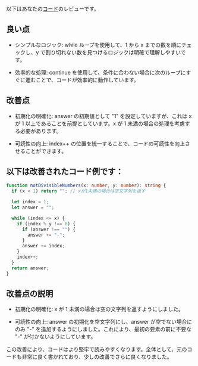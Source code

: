 以下はあなたの[コード](/journal/2025/07/practice_codes/notDivisibleNumbers.ts)のレビューです。

## 良い点

- シンプルなロジック: while ループを使用して、1 から x までの数を順にチェックし、y で割り切れない数を見つけるロジックは明確で理解しやすいです。

- 効率的な処理: continue を使用して、条件に合わない場合に次のループにすぐに進むことで、コードが効率的に動作しています。

## 改善点

- 初期化の明確化: answer の初期値として "1" を設定していますが、これは x が 1 以上であることを前提としています。x が 1 未満の場合の処理を考慮する必要があります。

- 可読性の向上: index++ の位置を統一することで、コードの可読性を向上させることができます。

## 以下は改善されたコード例です：

```typescript
function notDivisibleNumbers(x: number, y: number): string {
  if (x < 1) return ""; // xが1未満の場合は空文字列を返す

  let index = 1;
  let answer = "";

  while (index <= x) {
    if (index % y !== 0) {
      if (answer !== "") {
        answer += "-";
      }
      answer += index;
    }
    index++;
  }
  return answer;
}
```

## 改善点の説明

- 初期化の明確化: x が 1 未満の場合は空の文字列を返すようにしました。

- 可読性の向上: answer の初期化を空文字列にし、answer が空でない場合にのみ "-" を追加するようにしました。これにより、最初の要素の前に不要な "-" が付かないようにしています。

この改善により、コードはより堅牢で読みやすくなります。全体として、元のコードも非常に良く書かれており、少しの改善でさらに良くなりました。
